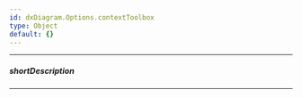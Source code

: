 ```yaml
---
id: dxDiagram.Options.contextToolbox
type: Object
default: {}
---
```

---
##### shortDescription
<!-- Description goes here -->

---
<!-- Description goes here -->